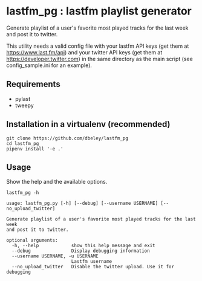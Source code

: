 # lastfm_pg : lastfm playlist generator

Generate playlist of a user's favorite most played tracks for the last week and post it to twitter.

This utility needs a valid config file with your lastfm API keys (get them at https://www.last.fm/api) and your twitter API keys (get them at https://developer.twitter.com) in the same directory as the main script (see config_sample.ini for an example).

## Requirements

- pylast
- tweepy

## Installation in a virtualenv (recommended)

```
git clone https://github.com/dbeley/lastfm_pg
cd lastfm_pg
pipenv install '-e .'
```

## Usage

Show the help and the available options.

```
lastfm_pg -h
```

```
usage: lastfm_pg.py [-h] [--debug] [--username USERNAME] [--no_upload_twitter]

Generate playlist of a user's favorite most played tracks for the last week
and post it to twitter.

optional arguments:
  -h, --help            show this help message and exit
  --debug               Display debugging information
  --username USERNAME, -u USERNAME
                        Lastfm username
  --no_upload_twitter   Disable the twitter upload. Use it for debugging
```
